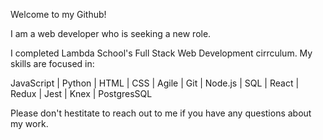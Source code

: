 Welcome to my Github!

I am a web developer who is seeking a new role.

I completed Lambda School's Full Stack Web Development cirrculum. My skills are focused in:

JavaScript | Python | HTML | CSS | Agile | Git | Node.js | SQL | React | Redux | Jest | Knex | PostgresSQL


Please don't hestitate to reach out to me if you have any questions about my work.
